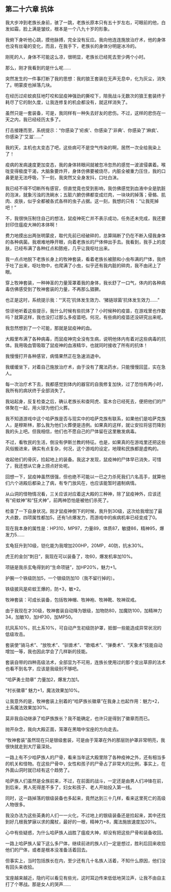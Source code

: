 ## 第二十六章 抗体

我大步冲到老族长身前，骇了一跳，老族长原本只有五十岁左右，可眼前的他，白发如霜，脸上满是皱纹，根本是一个八九十岁的形象。

我俯下身听他心跳，摸他脉搏，完全没有反应。我向他连连施放治疗术，他的身体也没有丝毫的变化，而且，在我手下，老族长的身体分明是冰冷的。

刚死的人，身体不可能这么凉，很明显，老族长已经死去至少两个小时。

那么，刚才我看到的是什么呢……

突然发生的一件事打断了我的思想：我的狼王套装在无声无息中，化为灰尘，消失了。明蒙皮也掉落几块。

在经历过疟蚊疯狂地叮咬和鼠疫神强劲的撕咬下，陪我战斗无数次的狼王套装终于耗尽了它的耐久度，让我连修复的机会都没有，就这样消失了。

虽然只是一套装备，可是，我同样有一种失去好友的悲伤。不过，这样的悲伤在一天之内，我已经经历太多了。

打击接踵而至，系统提示：“你感染了‘疟疾’、你感染了‘非典’、你感染了‘麻疯’、你感染了‘艾滋’……”

我的天，主机也太变态了吧，这些病可不是空气传染的啊，居然一次全给我染上了！

疫病的发病速度更加变态，我的身体转眼间就被忽冷忽热的感觉一波波侵袭着。喉咙变得极度干渴，大脑象要炸开，身体仿佛要被烧尽，内脏全被重力压住，我的口鼻更是无法呼吸，下一刻，我突然又全身发抖，口吐白沫。

我已经不得不切断所有感官，但直觉竟也受到影响，我仿佛感觉到血液中全是肮脏的泡沫，就象污浊的洗碗水；五脏六腑仿佛都变成烂肉，一块块的掉落；骨骼、肌肉、皮肤，似乎全都被各式各样的虫子占据。这一刻，我想的只有：“让我死掉吧！”

不，我很快压制住自己的想法，鼠疫神死亡并不表示成功，任务还未完成，我还要封印住瘟疫大神的本体啊！

费力地摸出出两张明蒙皮，取代先前已经破碎的，总算隔断了仍在不断入侵我身体的各种病菌。我艰难地睁开眼，向着老族长的尸体伸出手去。我看到，我手上的皮肤，已经布满了各种红点和脓疮，几乎让我呕吐出来。

我一点点地脱下老族长身上的牧神套装，看着老族长被脓和小虫布满的尸体，我终于吐了出来，呕吐物中，也爬满了小虫，似乎还有我内脏的碎肉，我不由闭上了眼。

穿上牧神套装，一种神圣的力量笼罩着我的身体，我长舒了一口气，体内的各种病毒仿佛感受到了牧神套装的力量，不再那么猖獗。

也正是这时，系统提示我：“‘天花’抗体发生效力、‘猪链球菌’抗体发生效力……”

惊讶地听着这些提示，我什么时候有些抗体了？小时候种的疫苗，在游戏里也作数吗？就算这样，我也没打过那么多疫苗吧。何况，有些病的疫苗还没研究出来呢。

我忽然想到了一个可能，那就是鼠疫神的血。

大殿里布满了各种病毒，而鼠疫神完全没有生病，说明他体内有着对这些病毒的抗体。我用吸血管吸取了鼠疫神的血液精华，也就同时接收了所有的抗体！

我慢慢打开各种感官，病情果然正在急速消退中。

我缓缓坐下，对着自己施放治疗术，由于没有了魔法药水，只能慢慢回蓝，实在急人。

每一次治疗术下去，我都感觉到体内的器官的自我修复加快，过了恐怕有两小时，我所有的病状终于全部消失了。

我站起身，反复检查之后，确认老族长和查阿虎、蛮木合已经死去，便把他们的尸体聚在一起，用火球为他们火葬。

我不知道游戏中这个哈萨族是否与现实中的哈萨克族有联系，如果他们是哈萨克族人，是穆斯林，那么我为他们火葬便是违例。如果真的这样，就让安拉将惩罚降到我的头上吧。但我相信，他们也不愿自己的尸体留在这里散发病毒。

不过，看牧民的生活，倒没有伊斯兰教的特征。也是，如果真的在游戏里还把这些风俗搬进来，确实有点复杂，何况，这个游戏的设定，地理和民族都是虚构的。

收起他们的骨灰，捡起地上的装备。我这才发现，鼠疫神的尸体早已消失，可惜了，我还想从它身上捞点好处呢。

回想一下，鼠疫神虽然很强，但也绝不可能以一已之力杀死我们六名高手，就算他们六个进殿后都染上了病，有专门放风在，也应该能暂时遏制病情。

从山洞的怪物情况看，三关应该对应着这大殿的三种神，除了鼠疫神外，应该还有“疟蚊神”和“狂犬神”，前两神恐怕是被他们杀死了。

检查了一下自身状况。刚才鼠疫神倒下的时候，我升到30级，这次给我增加了最大点数，四项属性都加5，还有1点爆发力，而游戏中的疾病机率已经变成了0。

现在我本身的属性是：HP310，MP97，力量89，体质87，敏捷86，精神95，爆发力5……

玄龟狂升到10级，铠化能为我增加200HP，20MP，40防，抗水30%。

虎王的金剑“刺日”，我现在可以装备了，攻60，爆发机率加10%。

项链是我杀玄龟得到的“生命项链”，加HP20%，魅力+1。

护腕一个铁级防加5，一个银级防加10（我不留行掉的）。

铁级披风是疟蚊王爆的，防+3，敏+2。

牧神套装：可成长装备，包括牧神帽、牧神袍、牧神靴、牧神双戒。

由于我现在才30级，牧神套装自动降为银级，加物防80，加魔防100，加精神力34，加敏10，加HP30，加MP50。

抗风系10%，抗土系10%，可自动产生初级防护罩，抵御一些能造成异常状况的低级攻击。

套装使“骑马术”、“放牧术”、“驯兽术”、“歌唱术”、“弹奏术”、“天象术”技能自动增加一等，我也因此学会了几样新的技能。

套装自带的四种高级法术，全部显为不可用，连族长使用过的那个变出草原的法术也看不到名字，应该是我级别不够吧。

“哈萨勇士勋章” 力量加2，爆发力加1。

“村长徽章” 魅力+1，魔法效果加10%。

让我意外的是，牧神套装上别着的“哈萨族长徽章”在我身上也起作用：魅力+2，土系魔法效果加30%。

莫非我自动继承了哈萨族族长？我不能确定，也许只是得到了徽章而而已。

抛开杂念，我向大殿正面，笼罩在黑暗中宝座的方向走去。

“牧神套装”虽然现在只是银级套装，可是由于笼罩在外的那层防护罩非常明亮，我很快就走到大厅最深处。

一路上有不少哈萨族人的尸骨，看来当年这大殿里除了各种疫神之外，还有相当多的机关和怪物。在这些尸骨中，女性和孩子的尸骨占了非常大的比例，事实上，在外面山洞时就已经有这个趋势了。

哈萨族人们虽然是全族前来，不过，在前面的战斗，一定还是由男人们冲锋在前，到后来，男人死得差不多了，妇女和孩子、老人开始投入第一线。

同时，这一路掉落的银级装备也多起来，竟然达到三十几样，看来这里死亡的高级人物很多。

我没办法为这些英勇的人们一一火化，不过地上的银级装备还是捡起来，其中还找到好几根我梦寐以求的魔杖，最好的一根，精神力+8，魔法施放速度加20%。

心中有些疑惑，为什么哈萨族人战胜了瘟疫大神，却没有把这些尸骨和装备收回。

一路上哈萨族人留下这么多尸体，继续前进的族人们一定是想过，胜利后回来收拾他们的尸体，或者是根本没准备活着回去。

但事实上，当时包括族长在内，至少还有几十名族人活着，不知什么原因，他们没有回头来收拾。

宝座越来越近，隐约可以看见有些光，这时耳边传来低低地哭泣声，让我不由自主打了个寒战。那是女人的哭声……

